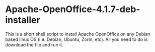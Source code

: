 # Apache-OpenOffice-4.1.7-deb-installer
This is a short shell script to install Apache OpenOffice on any Debian based linux OS (i.e. Debian, Ubuntu, Zorin, etc).  All you need to do is download the file and run it.  
